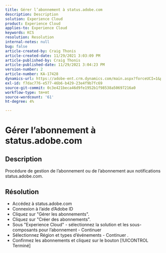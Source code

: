 ```yaml
---
title: Gérer l’abonnement à status.adobe.com
description: Description
solution: Experience Cloud
product: Experience Cloud
applies-to: Experience Cloud
keywords: KCS
resolution: Resolution
internal-notes: null
bug: false
article-created-by: Craig Thonis
article-created-date: 11/29/2021 3:03:09 PM
article-published-by: Craig Thonis
article-published-date: 11/29/2021 3:04:23 PM
version-number: 2
article-number: KA-17428
dynamics-url: https://adobe-ent.crm.dynamics.com/main.aspx?forceUCI=1&pagetype=entityrecord&etn=knowledgearticle&id=67a8f273-2551-ec11-8c62-00224804ee0d
exl-id: f7dac776-e577-46b6-b429-23e4f9b7fc69
source-git-commit: 0c3e421beca46d9fe1952b1f98538a50697216a0
workflow-type: tm+mt
source-wordcount: '61'
ht-degree: 4%

---
```


# Gérer l’abonnement à status.adobe.com

## Description


Procédure de gestion de l’abonnement ou de l’abonnement aux notifications status.adobe.com.


## Résolution


- Accédez à status.adobe.com
- Connexion à l’aide d’Adobe ID
- Cliquez sur &quot;Gérer les abonnements&quot;.
- Cliquez sur &quot;Créer des abonnements&quot;.
- Sous &quot;Experience Cloud&quot; - sélectionnez la solution et les sous-composants pour l’abonnement - Continuer
- Sélectionnez Région et types d’événements - Continuer .
- Confirmez les abonnements et cliquez sur le bouton [!UICONTROL Terminé]
